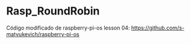 # Rasp_RoundRobin
Código modificado de raspberry-pi-os lesson 04: https://github.com/s-matyukevich/raspberry-pi-os
